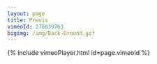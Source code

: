 ```yaml
---
layout: page
title: Previs
vimeoId: 276039763
bigimg: /img/Back-Ground.gif
---
```


{% include vimeoPlayer.html id=page.vimeoId %}